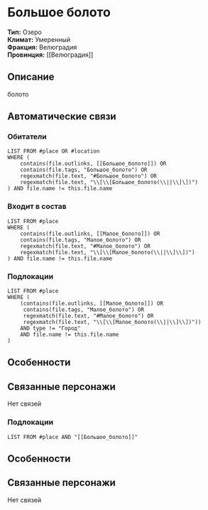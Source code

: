 ﻿---
created: "2025-08-04"
name: "Большое болото"
aliases: ["Большое болото"]
type: "Озеро"
climate: "Умеренный"
tags: place
faction: "Велюградия"
---
# Большое болото

**Тип:** Озеро  
**Климат:** Умеренный  
**Фракция:** Велюградия  
**Провинция:** [[Велюградия]]

## Описание
болото

## Автоматические связи
### Обитатели
```dataview
LIST FROM #place OR #location
WHERE (
    contains(file.outlinks, [[Большое_болото]]) OR
    contains(file.tags, "Большое_болото") OR
    regexmatch(file.text, "#Большое_болото") OR
    regexmatch(file.text, "\\[\\[Большое_болото(\\||\\]\])")
) AND file.name != this.file.name
```

### Входит в состав
```dataview
LIST FROM #place
WHERE (
    contains(file.outlinks, [[Малое_болото]]) OR
    contains(file.tags, "Малое_болото") OR
    regexmatch(file.text, "#Малое_болото") OR
    regexmatch(file.text, "\\[\\[Малое_болото(\\||\\]\\])")
) AND file.name != this.file.name
```

### Подлокации
```dataview
LIST FROM #place
WHERE (
    (contains(file.outlinks, [[Малое_болото]]) OR
     contains(file.tags, "Малое_болото") OR
     regexmatch(file.text, "#Малое_болото") OR
     regexmatch(file.text, "\\[\\[Малое_болото(\\||\\]\\])"))
    AND type != "Город"
    AND file.name != this.file.name
)
```

## Особенности


## Связанные персонажи
Нет связей





### Подлокации
```dataview
LIST FROM #place AND "[[Большое_болото]]"
```

## Особенности


## Связанные персонажи
Нет связей




